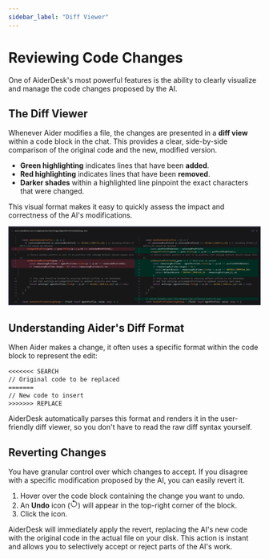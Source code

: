 ```yaml
---
sidebar_label: "Diff Viewer"
---
```


# Reviewing Code Changes

One of AiderDesk's most powerful features is the ability to clearly visualize and manage the code changes proposed by the AI.

## The Diff Viewer

Whenever Aider modifies a file, the changes are presented in a **diff view** within a code block in the chat. This provides a clear, side-by-side comparison of the original code and the new, modified version.

- **Green highlighting** indicates lines that have been **added**.
- **Red highlighting** indicates lines that have been **removed**.
- **Darker shades** within a highlighted line pinpoint the exact characters that were changed.

This visual format makes it easy to quickly assess the impact and correctness of the AI's modifications.

![Diff Viewer](../images/diff-viewer.png)

## Understanding Aider's Diff Format

When Aider makes a change, it often uses a specific format within the code block to represent the edit:

```
<<<<<<< SEARCH
// Original code to be replaced
=======
// New code to insert
>>>>>>> REPLACE
```

AiderDesk automatically parses this format and renders it in the user-friendly diff viewer, so you don't have to read the raw diff syntax yourself.

## Reverting Changes

You have granular control over which changes to accept. If you disagree with a specific modification proposed by the AI, you can easily revert it.

1.  Hover over the code block containing the change you want to undo.
2.  An **Undo** icon (<svg xmlns="http://www.w3.org/2000/svg" width="16" height="16" fill="currentColor" class="bi bi-arrow-counterclockwise" viewBox="0 0 16 16"><path fill-rule="evenodd" d="M8 3a5 5 0 1 1-4.546 2.914.5.5 0 0 0-.908-.417A6 6 0 1 0 8 2v1z"/><path d="M8 4.466V.534a.25.25 0 0 0-.41-.192L5.23 2.308a.25.25 0 0 0 0 .384l2.36 1.966A.25.25 0 0 0 8 4.466z"/></svg>) will appear in the top-right corner of the block.
3.  Click the icon.

AiderDesk will immediately apply the revert, replacing the AI's new code with the original code in the actual file on your disk. This action is instant and allows you to selectively accept or reject parts of the AI's work.
